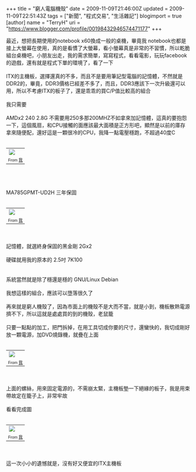 +++
title = "窮人電腦機殼"
date = 2009-11-09T21:46:00Z
updated = 2009-11-09T22:51:43Z
tags = ["新聞", "程式交易", "生活雜記"]
blogimport = true 
[author]
	name = "TerryH"
	uri = "https://www.blogger.com/profile/00198432946574471177"
+++

最近，想把長期使用的notebook x60換成一般的桌機，畢竟我 notebook也都是接上大螢幕在使用，真的是看慣了大螢幕，看小螢幕真是非常的不習慣，所以乾脆組台桌機吧，小朋友出走，我的需求簡單，寫寫程式，看看電影，玩玩facebook的遊戲，還有就是程式下單的環境了，看了一下<br /><br />ITX的主機板，選擇還真的不多，而且不是要用筆記型電腦的記憶體，不然就是DDR2的，畢竟，DDR3價格已經差不多了，而且，DDR3應該下一次升級還可以用，所以不考慮ITX的板子了，還是乖乖的買C/P值比較高的組合<br /><br />我只需要<br /><br />AMDx2 240 2.8G 不需要用250多那200MHZ不如拿來加記憶體，這真的要抱怨一下，這個風扇，和CPU接觸的面應該最大面積是正方形吧，顯然是以前的庫存拿來隨便配，還好這是一顆很冷的CPU，我降一點電壓穩跑，不超過40度C<br /><br /><table style="width: auto;"><tbody><tr><td><a href="http://picasaweb.google.com/lh/photo/V4YrI2SIoGvE1MfnEloyag?feat=embedwebsite"><img src="http://lh4.ggpht.com/_Bsjm2Qp0Duc/Svj-Ip7VOII/AAAAAAAAAx8/LkkTI9Z8-04/s400/dscn2411.jpg" /></a></td></tr><tr><td style="font-family: arial,sans-serif; font-size: 11px; text-align: right;">From <a href="http://picasaweb.google.com/terryh.tp/JgjBMI?feat=embedwebsite">我</a></td></tr></tbody></table><br /><br /><br />MA785GPMT-UD2H 三年保固<br /><br /><table style="width: auto;"><tbody><tr><td><a href="http://picasaweb.google.com/lh/photo/0MXEkd-ZArXah4lcEi28Aw?feat=embedwebsite"><img src="http://lh5.ggpht.com/_Bsjm2Qp0Duc/Svj-Ita2L4I/AAAAAAAAAyA/osPAUDNunyo/s400/dscn2412.jpg" /></a></td></tr><tr><td style="font-family: arial,sans-serif; font-size: 11px; text-align: right;">From <a href="http://picasaweb.google.com/terryh.tp/JgjBMI?feat=embedwebsite">我</a></td></tr></tbody></table><br /><br />記憶體，就選終身保固的黑金剛 2Gx2<br /><br />硬碟就用我的原本的 2.5吋 7K100<br /><br /><br />系統當然就是除了穩還是穩的 GNU/Linux Debian<br /><br />我想這樣的組合，應該可以墮落很久了<br /><br />再來就是窮人機殼了，因為市面上的機殼不是大而不當，就是小到，機板散熱電源擠不下，所以這就是處處買的到的機殼，老鼠籠<br /><br />只要一點點的加工，把門拆掉，在用工具切成你要的尺寸，還蠻快的，我切成剛好放一顆電源，加DVD燒錄機，就疊在上面<br /><br /><table style="width: auto;"><tbody><tr><td><a href="http://picasaweb.google.com/lh/photo/GDj_J-k6XRasBlae6L6rwg?feat=embedwebsite"><img src="http://lh6.ggpht.com/_Bsjm2Qp0Duc/Svj-Ig7HYaI/AAAAAAAAAx4/RQKR295ThlE/s400/dscn2404.jpg" /></a></td></tr><tr><td style="font-family: arial,sans-serif; font-size: 11px; text-align: right;">From <a href="http://picasaweb.google.com/terryh.tp/JgjBMI?feat=embedwebsite">我</a></td></tr></tbody></table><br /><br />上面的螺絲，用來固定電源的，不需崩太緊，主機板墊一下絕緣的板子，我是用束帶故定在籠子上，非常牢故<br /><br />看看完成圖<br /><br /><table style="width: auto;"><tbody><tr><td><a href="http://picasaweb.google.com/lh/photo/9VhgHeqloKtwg_js8PZH8g?feat=embedwebsite"><img src="http://lh4.ggpht.com/_Bsjm2Qp0Duc/Svj-IqRps6I/AAAAAAAAAyE/Y2yFcb9ljH0/s400/dscn2414.jpg" /></a></td></tr><tr><td style="font-family: arial,sans-serif; font-size: 11px; text-align: right;">From <a href="http://picasaweb.google.com/terryh.tp/JgjBMI?feat=embedwebsite">我</a></td></tr></tbody></table><br /><br />這一次小小的遺憾就是，沒有好又便宜的ITX主機板
